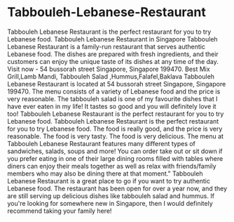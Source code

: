 # Tabbouleh-Lebanese-Restaurant
Tabbouleh Lebanese Restaurant is the perfect restaurant for you to try Lebanese food.  Tabbouleh Lebanese Restaurant in Singapore  Tabbouleh Lebanese Restaurant is a family-run restaurant that serves authentic Lebanese food. The dishes are prepared with fresh ingredients, and their customers can enjoy the unique taste of its dishes at any time of the day.   Visit now - 54 bussorah street Singapore, Singapore 199470.  Best  Mix Grill,Lamb Mandi, Tabbouleh Salad ,Hummus,Falafel,Baklava   Tabbouleh Lebanese Restaurant is located at 54 bussorah street Singapore, Singapore 199470. The menu consists of a variety of Lebanese food and the price is very reasonable. The tabbouleh salad is one of my favourite  dishes that I have ever eaten in my life! It tastes so good and you will definitely love it too!  Tabbouleh Lebanese Restaurant is the perfect restaurant for you to try Lebanese food.  Tabbouleh Lebanese Restaurant is the perfect restaurant for you to try Lebanese food. The food is really good, and the price is very reasonable. The food is very tasty. The food is very delicious.  The menu at Tabbouleh Lebanese Restaurant features many different types of sandwiches, salads, soups and more! You can order take out or sit down if you prefer eating in one of their large dining rooms filled with tables where diners can enjoy their meals together as well as relax with friends/family members who may also be dining there at that moment."   Tabbouleh Lebanese Restaurant is a great place to go if you want to try authentic Lebanese food. The restaurant has been open for over a year now, and they are still serving up delicious dishes like tabbouleh salad and hummus. If you're looking for somewhere new in Singapore, then I would definitely recommend taking your family here!
